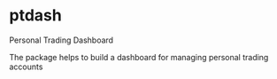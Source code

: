 # ptdash
Personal Trading Dashboard

The package helps to build a dashboard for managing personal trading accounts
